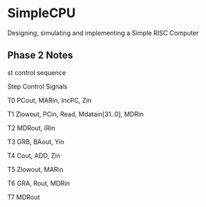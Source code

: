 # SimpleCPU
Designing, simulating and implementing a Simple RISC Computer 


## Phase 2 Notes
st control sequence

Step	Control Signals

T0	PCout, MARin, IncPC, Zin

T1	Zlowout, PCin, Read, Mdatain[31..0], MDRin	

T2	MDRout, IRin

T3	GRB, BAout, Yin	

T4	Cout, ADD, Zin	

T5	Zlowout, MARin

T6	GRA, Rout, MDRin	

T7	MDRout
